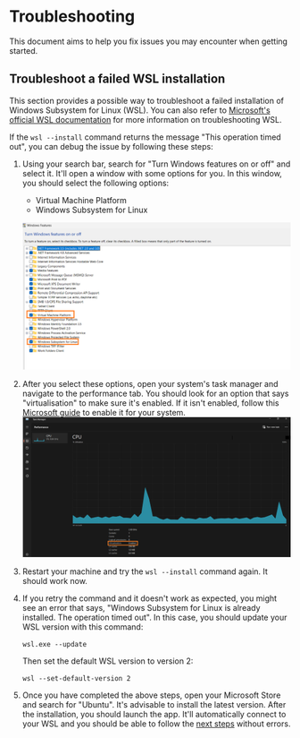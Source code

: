 # Troubleshooting

This document aims to help you fix issues you may encounter when getting started.

## Troubleshoot a failed WSL installation

This section provides a possible way to troubleshoot a failed installation of Windows Subsystem for Linux (WSL). You can also refer to [Microsoft's official WSL documentation](https://learn.microsoft.com/en-us/windows/wsl/troubleshooting) for more information on troubleshooting WSL.

If the `wsl --install` command returns the message "This operation timed out", you can debug the issue by following these steps:

1. Using your search bar, search for "Turn Windows features on or off" and select it. It'll open a window with some options for you. In this window, you should select the following options:
    * Virtual Machine Platform
    * Windows Subsystem for Linux

    ![Turn Windows features on or off](images/windows_on_and_off_feature.png)
    
2. After you select these options, open your system's task manager and navigate to the performance tab. You should look for an option that says "virtualisation" to make sure it's enabled. If it isn't enabled, follow this [Microsoft guide](https://support.microsoft.com/en-us/windows/enable-virtualization-on-windows-11-pcs-c5578302-6e43-4b4b-a449-8ced115f58e1) to enable it for your system.
    ![performance tab of the Windows Task Manager](./images/task_manager_virtualisation.png)

3. Restart your machine and try the `wsl --install` command again. It should work now.

4. If you retry the command and it doesn't work as expected, you might see an error that says, "Windows Subsystem for Linux is already installed. The operation timed out".  In this case, you should update your WSL version with this command:
    ```shell
    wsl.exe --update
    ```
    Then set the default WSL version to version 2:
    ```shell
    wsl --set-default-version 2
    ```
5. Once you have completed the above steps, open your Microsoft Store and search for "Ubuntu". It's advisable to install the latest version. After the installation, you should launch the app. It'll automatically connect to your WSL and you should be able to follow the [next steps](./start_with_WSL.md) without errors.